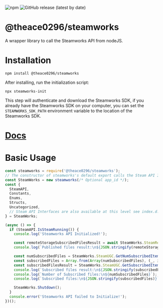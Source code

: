 ![npm](https://img.shields.io/npm/v/@theace0296/steamworks?label=%40theace0296%2Fsteamworks)  ![GitHub release (latest by date)](https://img.shields.io/github/v/release/theace0296/steamworks-node)
# @theace0296/steamworks
A wrapper library to call the Steamworks API from nodeJS.

# Installation
```
npm install @theace0296/steamworks
```

After installing, run the initialization script:
```
npx steamworks-init
```
This step will authenticate and download the Steamworks SDK, if you already have the Steamworks SDK on your computer, you can set the `STEAMWORKS_SDK_PATH` environment variable to the location of the Steamworks SDK. 

# [Docs](https://github.com/theace0296/steamworks-node/wiki)

# Basic Usage
```js
const steamworks = require('@theace0296/steamworks');
// The constructor of steamworks's default export calls the Steam API Init function.
const SteamWorks = new steamworks(/* Optional app_id */);
const {
  SteamAPI,
  Constants,
  Enums,
  Structs,
  Uncategorized,
  // Steam API Interfaces are also available at this level see index.d.ts
} = SteamWorks;

(async () => {
  if (SteamAPI.IsSteamRunning()) {
    console.log('Steamworks API Initialized!');

    const remoteStorageSubscribedFilesResult = await SteamWorks.SteamRemoteStorage.EnumerateUserSubscribedFiles(0);
    console.log(`Published files result:\n${JSON.stringify(remoteStorageSubscribedFilesResult)}`);

    const numSubscribedFiles = SteamWorks.SteamUGC.GetNumSubscribedItems();
    const subscribedFiles = Array.from(Array(numSubscribedFiles), (_, i) => i);
    const subscribedFilesResult = SteamWorks.SteamUGC.GetSubscribedItems(subscribedFiles, numSubscribedFiles);
    console.log(`Subscribed files result:\n${JSON.stringify(subscribedFilesResult)}`);
    console.log(`Number of Subscribed files:\n${numSubscribedFiles}`);
    console.log(`Subscribed files:\n${JSON.stringify(subscribedFiles)}`);

    SteamWorks.Shutdown();
  }
  console.error('Steamworks API failed to Initialize!');
})();
```
